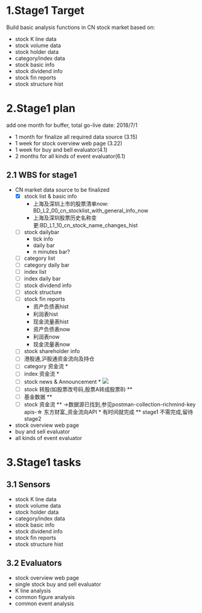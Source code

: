 # 1.Stage1 Target
Build basic analysis functions in CN stock market based on:
+ stock K line data
+ stock volume data
+ stock holder data
+ category/index data
+ stock basic info
+ stock dividend info
+ stock fin reports
+ stock structure hist

# 2.Stage1 plan
add one month for buffer, total go-live date: 2018/7/1
+ 1 month for finalize all required data source (3.15)
+ 1 week for stock overview web page (3.22)
+ 1 week for buy and bell evaluator(4.1)
+ 2 months for all kinds of event evaluator(6.1)

## 2.1 WBS for stage1
+ CN market data source to be finalized
  - [x] stock list & basic info
      - 上海及深圳上市的股票清单now: BD_L2_00_cn_stocklist_with_general_info_now
      - 上海及深圳股票历史名称变更:BD_L1_10_cn_stock_name_changes_hist
  - [ ] stock dailybar
      - tick info
      - daily bar
      - n minutes bar?
  - [ ] category list
  - [ ] category daily bar
  - [ ] index list
  - [ ] index daily bar
  - [ ] stock dividend info
  - [ ] stock structure
  - [ ] stock fin reports
      - 资产负债表hist
      - 利润表hist
      - 现金流量表hist
      - 资产负债表now
      - 利润表now
      - 现金流量表now      
  - [ ] stock shareholder info
  - [ ] 港股通,沪股通资金流向及持仓 
  - [ ] category 资金流 *
  - [ ] index 资金流 *
  - [ ] stock news & Announcement *
        ![](https://i.imgur.com/zJHzcce.png)
  - [ ] stock 转股(如股票改号码,股票A转成股票B) **
  - [ ] 基金数据 **
  - [ ] stock 资金流 **  ->数据源已找到,参见postman-collection-richmind-key apis-☆ 东方财富_资金流向API 
        * 有时间就完成
        ** stage1 不需完成,留待stage2 
+ stock overview web page 
+ buy and sell evaluator
+ all kinds of event evaluator


# 3.Stage1 tasks
## 3.1 Sensors
+ stock K line data
+ stock volume data
+ stock holder data
+ category/index data
+ stock basic info
+ stock dividend info
+ stock fin reports
+ stock structure hist

## 3.2 Evaluators
+ stock overview web page
+ single stock buy and sell evaluator
+ K line analysis
+ common figure analysis
+ common event analysis